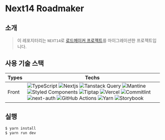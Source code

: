 # Next14 Roadmaker

## 소개

> 이 레포지터리는 `NEXT14`로 [로드메이커 프로젝트](https://github.com/road-maker/road-maker-react-typescript/tree/master)를 마이그레이션한 프로젝트입니다.

<!--
메인 페이지
마이페이지
로드맵 작성
로드맵 완성
-->

## 사용 기술 스택

| Types | Techs                                                                                                                                                                                                                                                                                                                                                                                                                                                                                                                                                                                                                                                                                                                                                                                                                                                                                                                                                                                                                                                                                                                                                             |
| ----- | ----------------------------------------------------------------------------------------------------------------------------------------------------------------------------------------------------------------------------------------------------------------------------------------------------------------------------------------------------------------------------------------------------------------------------------------------------------------------------------------------------------------------------------------------------------------------------------------------------------------------------------------------------------------------------------------------------------------------------------------------------------------------------------------------------------------------------------------------------------------------------------------------------------------------------------------------------------------------------------------------------------------------------------------------------------------------------------------------------------------------------------------------------------------- |
| Front | ![TypeScript](https://img.shields.io/badge/typescript-%23007ACC.svg?style=flat&logo=typescript&logoColor=white) ![Nextjs](https://img.shields.io/badge/next.js-000000?style=flat&logo=nextdotjs&logoColor=white) ![Tanstack Query](https://img.shields.io/badge/-tanstack%20Query-FF4154?style=flat&logo=react%20query&logoColor=white) ![Mantine](https://img.shields.io/badge/Mantine-ffffff?style=flat&logo=Mantine&logoColor=339af0) ![Styled Components](https://img.shields.io/badge/styled--components-DB7093?style=flat&logo=styled-components&logoColor=white) ![Tiptap](https://img.shields.io/badge/Tiptap-ffffff?style=flat) ![Vercel](https://img.shields.io/badge/vercel-%23000000.svg?style=flat&logo=vercel&logoColor=white) ![Commitlint](https://img.shields.io/badge/commitlint-0352fc.svg?style=flat&logo=commitlint&logoColor=fc4103) ![next-auth](https://img.shields.io/badge/next--auth-5.5.0--beta--3-end%20) ![GitHub Actions](https://img.shields.io/badge/github%20actions-%232671E5.svg?style=flat&logo=githubactions&logoColor=white) ![Yarn](https://img.shields.io/badge/yarn-%232C8EBB.svg?style=flat&logo=yarn&logoColor=white) ![Storybook](https://img.shields.io/badge/-Storybook-FF4785?style=flat&logo=storybook&logoColor=white)|


<!--
예정

| Test       | ![vitest](https://img.shields.io/badge/-vitest-%23FFFFFF?style=flat&logo=vitest&logoColor=058a5e) ![cypress](https://img.shields.io/badge/-cypress-%23E5E5E5?style=flat&logo=cypress&logoColor=058a5e) ![Testing-Library](https://img.shields.io/badge/-Testing%20Library-%23E33332?style=flat&logo=testing-library&logoColor=white) ![Storybook](https://img.shields.io/badge/-Storybook-FF4785?style=flat&logo=storybook&logoColor=white) [MSW](https://mswjs.io/) [Chromatic](https://www.chromatic.com/) |
-->

## 실행

```bash
$ yarn install
$ yarn run dev
```
